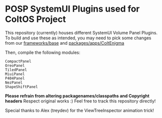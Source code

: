 # POSP SystemUI Plugins used for ColtOS Project

This repository (currently) houses different SystemUI Volume Panel Plugins.
To build and use these as intended, you may need to pick some changes from our [frameworks/base](https://github.com/Colt-Enigma/platform_frameworks_base) and [packages/apps/ColtEnigma](https://github.com/Colt-Enigma/platform_packages_apps_ColtEnigma)

Then, compile the following modules:
```
CompactPanel
OreoPanel
TiledPanel
MiuiPanel
P404Panel
NezPanel
ShapeShiftPanel
```

**Please refrain from altering packagenames/classpaths and Copyright headers**
Respect original works :)
Feel free to track this repository directly!

Special thanks to Alex (treydev) for the ViewTreeInspector animation trick!
